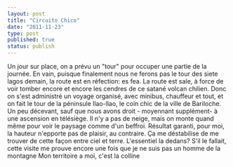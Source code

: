 ```yaml
---
layout: post
title: "Circuito Chico"
date: "2011-11-23"
type: post
published: true
status: publish
---
```


Un jour sur place, on a prévu un "tour" pour occuper une partie de la journée. En vain, puisque finalement nous ne ferons pas le tour des siete lagos demain, la route est en réfection: es fea. La route est sale, à force de voir tomber encore et encore les cendres de ce satané volcan chilien. Donc on s'est administré un voyage organisé, avec minibus, chauffeur et tout, et on fait le tour de la péninsule llao-llao, le coin chic de la ville de Bariloche. Un peu décevant, sauf que nous avons droit - moyennant supplément- à une ascension en télésiège. Il n'y a pas de neige, mais on monte quand même pour voir le paysage comme d'un beffroi. Résultat garanti, pour moi, la hauteur n'epporte pas de plaisir, au contraire. Ça me déstabilise de me trouver de cette façon entre ciel et terre. L'essentiel la dedans? S'il le fallait, cette visite me prouve encore une fois que je ne suis pas un homme de la montagne Mon territoire a moi, c'est la colline
